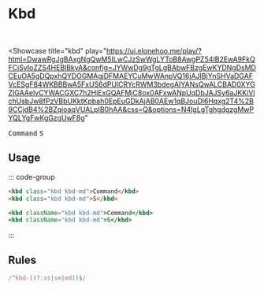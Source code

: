 # Kbd

<br />

<Showcase
  title="kbd"
  play="https://ui.elonehoo.me/play/?html=DwawRgJgBAxgNgQwM5ILwCJzSwWgLYToB8AwgPZ54IB2EwA9FkQFCiSyIoZZS4HEBlBkyA&config=JYWwDg9gTgLgBAbwFBzgEwKYDNgDsMDCEuOA5gDQpxhQYDOGMAgjDFMAEYCuMwWAnpVQ16jAJIBjYnSHVaDGAFVcESgF84WKBBBwA5FxUS6dPUlCRYcRWM3bdegAIYANsQwALCBAD0XYGZIGAAelvCYWACGXC7h2HiExGQAFMjC8ox0AFxwANpUqDbJAJSy6aJKKiVlchUsbJw8fPzVBbUKktKpbah0EpEuGDkAjAB0AEw1qBJouDl6Hqxg2T4%2B9CCjdB4%2BZqioaqVUALpIB0hAA&css=Q&options=N4IgLgTghgdgzgMwPYQLYgFwKgGzgUwF8g"
>
  <div class="space-center">
    <kbd class="kbd kbd-md">Command</kbd>
    <kbd class="kbd kbd-md">S</kbd>
  </div>
</Showcase>


## Usage

::: code-group

```html [HTML]
<kbd class="kbd kbd-md">Command</kbd>
<kbd class="kbd kbd-md">S</kbd>
```

```jsx [JSX]
<kbd className="kbd kbd-md">Command</kbd>
<kbd className="kbd kbd-md">S</kbd>
```

:::

## Rules

```ts
/^kbd-((?:xs|sm|md))$/
```
